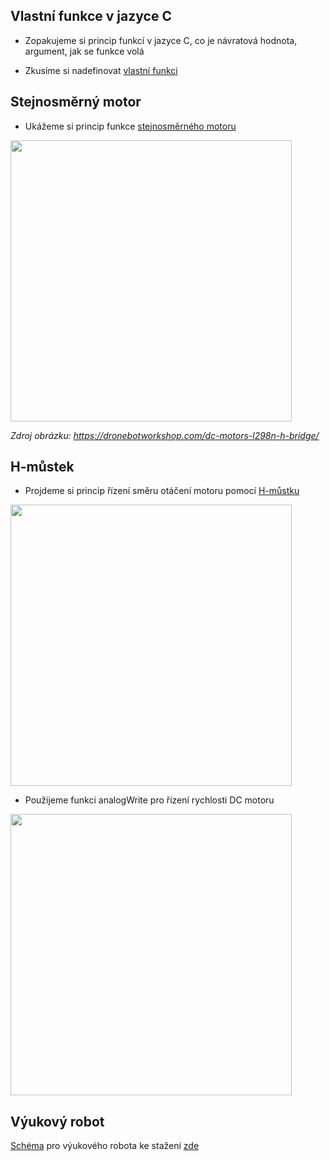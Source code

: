 
## Vlastní funkce v jazyce C
- Zopakujeme si princip funkcí v jazyce C, co je návratová hodnota, argument, jak se funkce volá
  
- Zkusíme si nadefinovat [vlastní funkci](https://www.itnetwork.cz/hardware-pc/arduino/programovaci-jazyk/funkce-a-knihovny)

## Stejnosměrný motor
- Ukážeme si princip funkce [stejnosměrného motoru](https://youtu.be/LAtPHANEfQo?feature=shared)

<img src="https://github.com/user-attachments/assets/3ea712a0-9cc0-4406-ba1f-e87f0a42a647" width="450"/>

*Zdroj obrázku: https://dronebotworkshop.com/dc-motors-l298n-h-bridge/*

## H-můstek
- Projdeme si princip řízení směru otáčení motoru pomocí [H-můstku](https://lastminuteengineers.com/drv8833-arduino-tutorial/)

<img src="https://cdn.sparkfun.com/assets/learn_tutorials/1/9/3/h-bridge-circuit-600w.gif" width="450"/>

- Použijeme funkci analogWrite pro řízení rychlosti DC motoru
<img src="https://github.com/user-attachments/assets/4adedba1-d284-4885-8916-f354b1a89779" width="450"/>


## Výukový robot
[Schéma](https://github.com/TomasChovanec/Arduino_robotek/blob/master/FrenGP_robot/Robot_schematics.pdf) pro výukového robota ke stažení [zde](https://github.com/TomasChovanec/Arduino_robotek/raw/master/FrenGP_robot/Robot_schematics.pdf)




